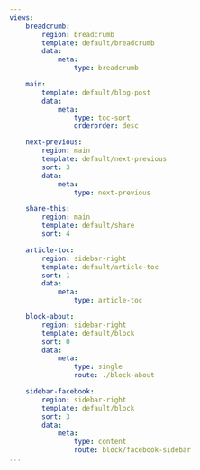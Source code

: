 ```yaml
---
views:
    breadcrumb:
        region: breadcrumb
        template: default/breadcrumb
        data:
            meta:
                type: breadcrumb

    main:
        template: default/blog-post
        data:
            meta:
                type: toc-sort
                orderorder: desc

    next-previous:
        region: main
        template: default/next-previous
        sort: 3
        data:
            meta: 
                type: next-previous

    share-this:
        region: main
        template: default/share
        sort: 4

    article-toc:
        region: sidebar-right
        template: default/article-toc
        sort: 1
        data:
            meta:
                type: article-toc

    block-about:
        region: sidebar-right
        template: default/block
        sort: 0
        data:
            meta:
                type: single
                route: ./block-about

    sidebar-facebook:
        region: sidebar-right
        template: default/block
        sort: 3
        data:
            meta:
                type: content
                route: block/facebook-sidebar
...
```

